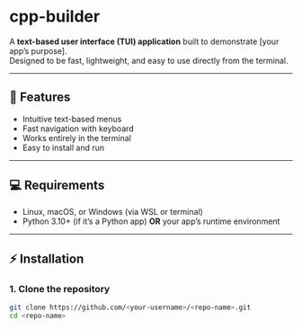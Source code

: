# cpp-builder

A **text-based user interface (TUI) application** built to demonstrate [your app’s purpose].  
Designed to be fast, lightweight, and easy to use directly from the terminal.

---

## 📝 Features

- Intuitive text-based menus
- Fast navigation with keyboard
- Works entirely in the terminal
- Easy to install and run

---

## 💻 Requirements

- Linux, macOS, or Windows (via WSL or terminal)
- Python 3.10+ (if it’s a Python app) **OR** your app’s runtime environment

---

## ⚡ Installation

### 1. Clone the repository

```bash
git clone https://github.com/<your-username>/<repo-name>.git
cd <repo-name>
